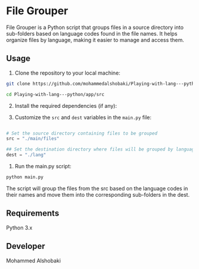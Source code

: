 # File Grouper

File Grouper is a Python script that groups files in a source directory into sub-folders based on language codes found in the file names. It helps organize files by language, making it easier to manage and access them.

## Usage

1. Clone the repository to your local machine:

```bash
git clone https://github.com/mohammedalshobaki/Playing-with-lang---python
```
```bash
cd Playing-with-lang---python/app/src
```

2. Install the required dependencies (if any):

3. Customize the `src` and `dest` variables in the `main.py` file:

```python

# Set the source directory containing files to be grouped
src = "./main/files"

## Set the destination directory where files will be grouped by language
dest = "./lang"
```
1. Run the main.py script:
```bash
python main.py
```

The script will group the files from the src based on the language codes in their names and move them into the corresponding sub-folders in the dest.

## Requirements
Python 3.x

## Developer
Mohammed Alshobaki